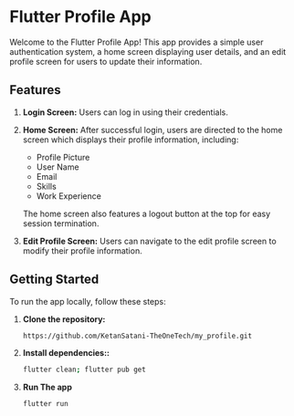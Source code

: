 # Flutter Profile App

Welcome to the Flutter Profile App! This app provides a simple user authentication system, a home screen displaying user details, and an edit profile screen for users to update their information.

## Features

1. **Login Screen:** Users can log in using their credentials.

2. **Home Screen:** After successful login, users are directed to the home screen which displays their profile information, including:
   - Profile Picture
   - User Name
   - Email
   - Skills
   - Work Experience
   
   The home screen also features a logout button at the top for easy session termination.

3. **Edit Profile Screen:** Users can navigate to the edit profile screen to modify their profile information.

## Getting Started

To run the app locally, follow these steps:

1. **Clone the repository:**

   ```bash
   https://github.com/KetanSatani-TheOneTech/my_profile.git
2. **Install dependencies::**

   ```bash
   flutter clean; flutter pub get
3. **Run The app**

   ```bash
   flutter run
